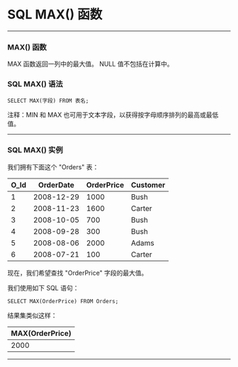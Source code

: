 # SQL MAX() 函数

---
### MAX() 函数

MAX 函数返回一列中的最大值。 NULL 值不包括在计算中。

### SQL MAX() 语法

```
SELECT MAX(字段) FROM 表名;
```

注释：MIN 和 MAX 也可用于文本字段，以获得按字母顺序排列的最高或最低值。

---
### SQL MAX() 实例

我们拥有下面这个 "Orders" 表：

O_Id | OrderDate  | OrderPrice | Customer
-----|------------|------------|----------
   1 | 2008-12-29 |       1000 | Bush
   2 | 2008-11-23 |       1600 | Carter
   3 | 2008-10-05 |        700 | Bush
   4 | 2008-09-28 |        300 | Bush
   5 | 2008-08-06 |       2000 | Adams
   6 | 2008-07-21 |        100 | Carter

现在，我们希望查找 "OrderPrice" 字段的最大值。

我们使用如下 SQL 语句：

```
SELECT MAX(OrderPrice) FROM Orders;
```

结果集类似这样：

| MAX(OrderPrice) |
|-----------------|
|            2000 |

---